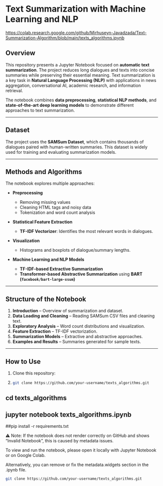 # Text Summarization with Machine Learning and NLP
https://colab.research.google.com/github/Mirhuseyn-Javadzada/Text-Summarization-Algorithm/blob/main/texts_algorithms.ipynb


## Overview
This repository presents a Jupyter Notebook focused on **automatic text summarization**. The project reduces long dialogues and texts into concise summaries while preserving their essential meaning. Text summarization is a key task in **Natural Language Processing (NLP)** with applications in news aggregation, conversational AI, academic research, and information retrieval.

The notebook combines **data preprocessing**, **statistical NLP methods**, and **state-of-the-art deep learning models** to demonstrate different approaches to text summarization.

---

## Dataset
The project uses the **SAMSum Dataset**, which contains thousands of dialogues paired with human-written summaries. This dataset is widely used for training and evaluating summarization models.

---

## Methods and Algorithms
The notebook explores multiple approaches:

- **Preprocessing**  
  - Removing missing values  
  - Cleaning HTML tags and noisy data  
  - Tokenization and word count analysis  

- **Statistical Feature Extraction**  
  - **TF-IDF Vectorizer**: Identifies the most relevant words in dialogues.  

- **Visualization**  
  - Histograms and boxplots of dialogue/summary lengths.  

- **Machine Learning and NLP Models**  
  - **TF-IDF-based Extractive Summarization**  
  - **Transformer-based Abstractive Summarization** using **BART (`facebook/bart-large-xsum`)**  

---

## Structure of the Notebook
1. **Introduction** – Overview of summarization and dataset.  
2. **Data Loading and Cleaning** – Reading SAMSum CSV files and cleaning text.  
3. **Exploratory Analysis** – Word count distributions and visualization.  
4. **Feature Extraction** – TF-IDF vectorization.  
5. **Summarization Models** – Extractive and abstractive approaches.  
6. **Examples and Results** – Summaries generated for sample texts.  

---

## How to Use
1. Clone this repository:
2. ```bash
   git clone https://github.com/your-username/texts_algorithms.git
## cd texts_algorithms
## jupyter notebook texts_algorithms.ipynb



##pip install -r requirements.txt

⚠️ Note: If the notebook does not render correctly on GitHub and shows “Invalid Notebook”, this is caused by metadata issues.

To view and run the notebook, please open it locally with Jupyter Notebook or on Google Colab.

Alternatively, you can remove or fix the metadata.widgets section in the .ipynb file.

   ```bash
   git clone https://github.com/your-username/texts_algorithms.git
